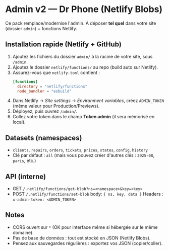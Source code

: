 # Admin v2 — Dr Phone (Netlify Blobs)

Ce pack remplace/modernise l'admin. À déposer **tel quel** dans votre site (dossier `admin`) + fonctions Netlify.

## Installation rapide (Netlify + GitHub)
1. Ajoutez les fichiers du dossier `admin/` à la racine de votre site, sous `/admin`.
2. Ajoutez le dossier `netlify/functions/` au repo (build auto sur Netlify).
3. Assurez-vous que `netlify.toml` contient :
   ```toml
   [functions]
     directory = "netlify/functions"
     node_bundler = "esbuild"
   ```
4. Dans Netlify → *Site settings → Environment variables*, créez `ADMIN_TOKEN` (même valeur pour Production/Previews).
5. Déployez, puis ouvrez `/admin/`.
6. Collez votre token dans le champ **Token admin** (il sera mémorisé en local).

## Datasets (namespaces)
- `clients`, `repairs`, `orders`, `tickets`, `prices`, `states`, `config`, `history`
- Clé par défaut : `all` (mais vous pouvez créer d'autres clés : `2025-08`, `paris`, etc.)

## API (interne)
- GET `/.netlify/functions/get-blob?ns=<namespace>&key=<key>`
- POST `/.netlify/functions/set-blob` body: `{ ns, key, data }`
Headers : `x-admin-token: <ADMIN_TOKEN>`

## Notes
- CORS ouvert sur `*` (OK pour interface même si hébergée sur le même domaine).
- Pas de base de données : tout est stocké en JSON (Netlify Blobs). 
- Pensez aux sauvegardes régulières : exportez vos JSON (copier/coller).

